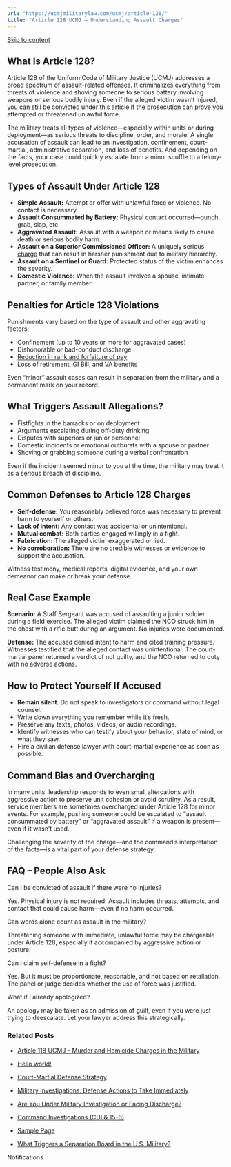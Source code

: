 ```yaml
---
url: "https://ucmjmilitarylaw.com/ucmj/article-128/"
title: "Article 128 UCMJ – Understanding Assault Charges"
---
```


[Skip to content](https://ucmjmilitarylaw.com/ucmj/article-128/#content)

## What Is Article 128?

Article 128 of the Uniform Code of Military Justice (UCMJ) addresses a broad spectrum of assault-related offenses. It criminalizes everything from threats of violence and shoving someone to serious battery involving weapons or serious bodily injury. Even if the alleged victim wasn’t injured, you can still be convicted under this article if the prosecution can prove you attempted or threatened unlawful force.

The military treats all types of violence—especially within units or during deployment—as serious threats to discipline, order, and morale. A single accusation of assault can lead to an investigation, confinement, court-martial, administrative separation, and loss of benefits. And depending on the facts, your case could quickly escalate from a minor scuffle to a felony-level prosecution.

## Types of Assault Under Article 128

- **Simple Assault:** Attempt or offer with unlawful force or violence. No contact is necessary.
- **Assault Consummated by Battery:** Physical contact occurred—punch, grab, slap, etc.
- **Aggravated Assault:** Assault with a weapon or means likely to cause death or serious bodily harm.
- **Assault on a Superior Commissioned Officer:** A uniquely serious [charge](https://ucmjmilitarylaw.com/ucmj-sexual-assault/ "Understanding UCMJ Sexual Assault: What You Need to Know About Military Justice and Accountability") that can result in harsher punishment due to military hierarchy.
- **Assault on a Sentinel or Guard:** Protected status of the victim enhances the severity.
- **Domestic Violence:** When the assault involves a spouse, intimate partner, or family member.

## Penalties for Article 128 Violations

Punishments vary based on the type of assault and other aggravating factors:

- Confinement (up to 10 years or more for aggravated cases)
- Dishonorable or bad-conduct discharge
- [Reduction in rank and forfeiture of pay](https://ucmjmilitarylaw.com/ucmj/article-92/ "Article 92 UCMJ – Failure to Obey Orders or Regulations")
- Loss of retirement, GI Bill, and VA benefits

Even “minor” assault cases can result in separation from the military and a permanent mark on your record.

## What Triggers Assault Allegations?

- Fistfights in the barracks or on deployment
- Arguments escalating during off-duty drinking
- Disputes with superiors or junior personnel
- Domestic incidents or emotional outbursts with a spouse or partner
- Shoving or grabbing someone during a verbal confrontation

Even if the incident seemed minor to you at the time, the military may treat it as a serious breach of discipline.

## Common Defenses to Article 128 Charges

- **Self-defense:** You reasonably believed force was necessary to prevent harm to yourself or others.
- **Lack of intent:** Any contact was accidental or unintentional.
- **Mutual combat:** Both parties engaged willingly in a fight.
- **Fabrication:** The alleged victim exaggerated or lied.
- **No corroboration:** There are no credible witnesses or evidence to support the accusation.

Witness testimony, medical reports, digital evidence, and your own demeanor can make or break your defense.

## Real Case Example

**Scenario:** A Staff Sergeant was accused of assaulting a junior soldier during a field exercise. The alleged victim claimed the NCO struck him in the chest with a rifle butt during an argument. No injuries were documented.

**Defense:** The accused denied intent to harm and cited training pressure. Witnesses testified that the alleged contact was unintentional. The court-martial panel returned a verdict of not guilty, and the NCO returned to duty with no adverse actions.

## How to Protect Yourself If Accused

- **Remain silent**. Do not speak to investigators or command without legal counsel.
- Write down everything you remember while it’s fresh.
- Preserve any texts, photos, videos, or audio recordings.
- Identify witnesses who can testify about your behavior, state of mind, or what they saw.
- Hire a civilian defense lawyer with court-martial experience as soon as possible.

## Command Bias and Overcharging

In many units, leadership responds to even small altercations with aggressive action to preserve unit cohesion or avoid scrutiny. As a result, service members are sometimes overcharged under Article 128 for minor events. For example, pushing someone could be escalated to “assault consummated by battery” or “aggravated assault” if a weapon is present—even if it wasn’t used.

Challenging the severity of the charge—and the command’s interpretation of the facts—is a vital part of your defense strategy.

## FAQ – People Also Ask

Can I be convicted of assault if there were no injuries?

Yes. Physical injury is not required. Assault includes threats, attempts, and contact that could cause harm—even if no harm occurred.

Can words alone count as assault in the military?

Threatening someone with immediate, unlawful force may be chargeable under Article 128, especially if accompanied by aggressive action or posture.

Can I claim self-defense in a fight?

Yes. But it must be proportionate, reasonable, and not based on retaliation. The panel or judge decides whether the use of force was justified.

What if I already apologized?

An apology may be taken as an admission of guilt, even if you were just trying to deescalate. Let your lawyer address this strategically.

### Related Posts

- [Article 118 UCMJ – Murder and Homicide Charges in the Military](https://ucmjmilitarylaw.com/ucmj/article-118/)
- [Hello world!](https://ucmjmilitarylaw.com/hello-world/)
- [Court-Martial Defense Strategy](https://ucmjmilitarylaw.com/court-martial/strategy/)
- [Military Investigations: Defense Actions to Take Immediately](https://ucmjmilitarylaw.com/start-here/military-investigations-defense-actions-to-take-immediately/)

- [Are You Under Military Investigation or Facing Discharge?](https://ucmjmilitarylaw.com/start-here/)
- [Command Investigations (CDI & 15-6)](https://ucmjmilitarylaw.com/investigations/command-directed/)
- [Sample Page](https://ucmjmilitarylaw.com/)
- [What Triggers a Separation Board in the U.S. Military?](https://ucmjmilitarylaw.com/boards/what-triggers-a-separation-board-in-the-u-s-military/)

Notifications